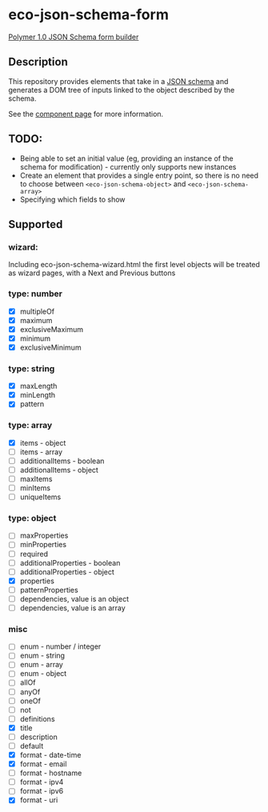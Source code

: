 eco-json-schema-form
===============

[Polymer 1.0 JSON Schema form builder](http://ecoutu.github.io/eco-json-schema-form)

## Description

This repository provides elements that take in a [JSON schema](http://json-schema.org/) and generates a DOM tree of inputs linked to the object described by the schema.

See the [component page](http://ecoutu.github.io/eco-json-schema-form) for more information.

## TODO:

* Being able to set an initial value (eg, providing an instance of the schema for modification) - currently only supports new instances
* Create an element that provides a single entry point, so there is no need to choose between `<eco-json-schema-object>` and `<eco-json-schema-array>`
* Specifying which fields to show

## Supported

### wizard:

Including eco-json-schema-wizard.html the first level objects will be treated as wizard pages, with a Next and Previous buttons

### type: number

- [x] multipleOf
- [x] maximum
- [x] exclusiveMaximum
- [x] minimum
- [x] exclusiveMinimum

### type: string

- [x] maxLength
- [x] minLength
- [x] pattern

### type: array

- [x] items - object
- [ ] items - array
- [ ] additionalItems - boolean
- [ ] additionalItems - object
- [ ] maxItems
- [ ] minItems
- [ ] uniqueItems

### type: object

- [ ] maxProperties
- [ ] minProperties
- [ ] required
- [ ] additionalProperties - boolean
- [ ] additionalProperties - object
- [x] properties
- [ ] patternProperties
- [ ] dependencies, value is an object
- [ ] dependencies, value is an array

### misc

- [ ] enum - number / integer
- [ ] enum - string
- [ ] enum - array
- [ ] enum - object
- [ ] allOf
- [ ] anyOf
- [ ] oneOf
- [ ] not
- [ ] definitions
- [x] title
- [ ] description
- [ ] default
- [x] format - date-time
- [x] format - email
- [ ] format - hostname
- [ ] format - ipv4
- [ ] format - ipv6
- [x] format - uri
